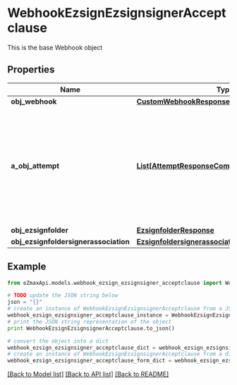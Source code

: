 # WebhookEzsignEzsignsignerAcceptclause

This is the base Webhook object

## Properties

Name | Type | Description | Notes
------------ | ------------- | ------------- | -------------
**obj_webhook** | [**CustomWebhookResponse**](CustomWebhookResponse.md) |  | 
**a_obj_attempt** | [**List[AttemptResponseCompound]**](AttemptResponseCompound.md) | An array containing details of previous attempts that were made to deliver the message. The array is empty if it&#39;s the first attempt. | 
**obj_ezsignfolder** | [**EzsignfolderResponse**](EzsignfolderResponse.md) |  | [optional] 
**obj_ezsignfoldersignerassociation** | [**EzsignfoldersignerassociationResponseCompound**](EzsignfoldersignerassociationResponseCompound.md) |  | 

## Example

```python
from eZmaxApi.models.webhook_ezsign_ezsignsigner_acceptclause import WebhookEzsignEzsignsignerAcceptclause

# TODO update the JSON string below
json = "{}"
# create an instance of WebhookEzsignEzsignsignerAcceptclause from a JSON string
webhook_ezsign_ezsignsigner_acceptclause_instance = WebhookEzsignEzsignsignerAcceptclause.from_json(json)
# print the JSON string representation of the object
print WebhookEzsignEzsignsignerAcceptclause.to_json()

# convert the object into a dict
webhook_ezsign_ezsignsigner_acceptclause_dict = webhook_ezsign_ezsignsigner_acceptclause_instance.to_dict()
# create an instance of WebhookEzsignEzsignsignerAcceptclause from a dict
webhook_ezsign_ezsignsigner_acceptclause_form_dict = webhook_ezsign_ezsignsigner_acceptclause.from_dict(webhook_ezsign_ezsignsigner_acceptclause_dict)
```
[[Back to Model list]](../README.md#documentation-for-models) [[Back to API list]](../README.md#documentation-for-api-endpoints) [[Back to README]](../README.md)


